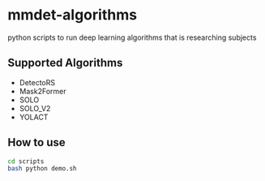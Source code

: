 # mmdet-algorithms
python scripts to run deep learning algorithms that is researching subjects

## Supported Algorithms
- DetectoRS
- Mask2Former
- SOLO
- SOLO_V2
- YOLACT

## How to use
```bash
cd scripts
bash python demo.sh
```
